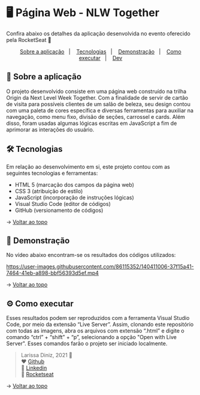 # :desktop_computer: Página Web - NLW Together
Confira abaixo os detalhes da aplicação desenvolvida no evento oferecido pela RocketSeat 🚀 
<br id="topo">
<p align="center">
  <a href="#projeto">Sobre a aplicação</a>&nbsp;&nbsp;&nbsp;|&nbsp;&nbsp;&nbsp;
  <a href="#tecs">Tecnologias</a>&nbsp;&nbsp;&nbsp;|&nbsp;&nbsp;&nbsp;
  <a href="#demo">Demonstração</a>&nbsp;&nbsp;&nbsp;|&nbsp;&nbsp;&nbsp;
  <a href="#requisitos">Como executar</a>&nbsp;&nbsp;&nbsp;|&nbsp;&nbsp;&nbsp;
  <a href="#dev">Dev</a>
</p>

<div id="#projeto">
  
## :page_facing_up: Sobre a aplicação
O projeto desenvolvido consiste em uma página web construído na trilha Origin da Next Level Week Together. Com a finalidade de servir de cartão de visita para possíveis clientes de um salão de beleza, 
seu design contou com uma paleta de cores específica e diversas ferramentas para auxiliar na navegação, como menu fixo, divisão de seções, carrossel e cards. Além disso, foram usadas algumas lógicas escritas
em JavaScript a fim de aprimorar as interações do usuário.

</div>

<div id="tecs">

## :hammer_and_wrench: Tecnologias

Em relação ao desenvolvimento em si, este projeto contou com as seguintes tecnologias e ferramentas:

- HTML 5 (marcação dos campos da página web)
- CSS 3 (atribuição de estilo)
- JavaScript (incorporação de instruções lógicas)
- Visual Studio Code (editor de códigos)
- GitHub (versionamento de códigos)

→ [Voltar ao topo](#topo)

</div>

<div id="demo">
  
## :iphone: Demonstração
No vídeo abaixo encontram-se os resultados dos códigos utilizados:
  
https://user-images.githubusercontent.com/86115352/140411006-37f15a41-7464-41eb-a898-bbf56393d5ef.mp4

→ [Voltar ao topo](#topo)

<div id="requisitos">

## :gear: Como executar
Esses resultados podem ser reproduzidos com a ferramenta Visual Studio Code, por meio da extensão “Live Server”. Assim, clonando este repositório com todas as imagens, 
abra os arquivos com extensão “.html” e digite o comando “ctrl” + “shift” + “p”, selecionando a opção "Open with Live Server". 
Esses comandos farão o projeto ser iniciado localmente.

</div>

<div id="dev">

> Larissa Diniz, 2021 :star2: <br>
> ❤️ [Github](https://github.com/laaridiniz)<br>
> 💙 [Linkedin](https://www.linkedin.com/in/larissa-diniz-dev/)<br>
> 💜 [Rocketseat](https://app.rocketseat.com.br/me/larissa-aparecida-diniz-silva-06336)

</div>

→ [Voltar ao topo](#topo)
